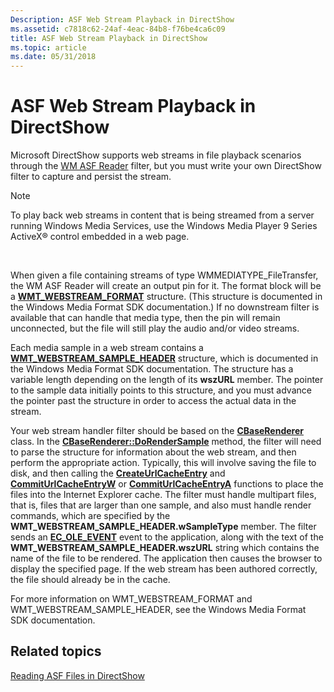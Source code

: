 ```yaml
---
Description: ASF Web Stream Playback in DirectShow
ms.assetid: c7818c62-24af-4eac-84b8-f76be4ca6c09
title: ASF Web Stream Playback in DirectShow
ms.topic: article
ms.date: 05/31/2018
---
```


# ASF Web Stream Playback in DirectShow

Microsoft DirectShow supports web streams in file playback scenarios through the [WM ASF Reader](wm-asf-reader-filter.md) filter, but you must write your own DirectShow filter to capture and persist the stream.

> [!Note]  
> To play back web streams in content that is being streamed from a server running Windows Media Services, use the Windows Media Player 9 Series ActiveX® control embedded in a web page.

 

When given a file containing streams of type WMMEDIATYPE\_FileTransfer, the WM ASF Reader will create an output pin for it. The format block will be a [**WMT\_WEBSTREAM\_FORMAT**](https://msdn.microsoft.com/library/windows/desktop/dd757882) structure. (This structure is documented in the Windows Media Format SDK documentation.) If no downstream filter is available that can handle that media type, then the pin will remain unconnected, but the file will still play the audio and/or video streams.

Each media sample in a web stream contains a [**WMT\_WEBSTREAM\_SAMPLE\_HEADER**](https://msdn.microsoft.com/library/windows/desktop/dd757883) structure, which is documented in the Windows Media Format SDK documentation. The structure has a variable length depending on the length of its **wszURL** member. The pointer to the sample data initially points to this structure, and you must advance the pointer past the structure in order to access the actual data in the stream.

Your web stream handler filter should be based on the [**CBaseRenderer**](cbaserenderer.md) class. In the [**CBaseRenderer::DoRenderSample**](cbaserenderer-dorendersample.md) method, the filter will need to parse the structure for information about the web stream, and then perform the appropriate action. Typically, this will involve saving the file to disk, and then calling the [**CreateUrlCacheEntry**](https://msdn.microsoft.com/library/windows/desktop/aa383968) and [**CommitUrlCacheEntryW**](https://msdn.microsoft.com/library/windows/desktop/ff384270) or [**CommitUrlCacheEntryA**](https://msdn.microsoft.com/library/windows/desktop/ff384269) functions to place the files into the Internet Explorer cache. The filter must handle multipart files, that is, files that are larger than one sample, and also must handle render commands, which are specified by the **WMT\_WEBSTREAM\_SAMPLE\_HEADER.wSampleType** member. The filter sends an [**EC\_OLE\_EVENT**](ec-ole-event.md) event to the application, along with the text of the **WMT\_WEBSTREAM\_SAMPLE\_HEADER.wszURL** string which contains the name of the file to be rendered. The application then causes the browser to display the specified page. If the web stream has been authored correctly, the file should already be in the cache.

For more information on WMT\_WEBSTREAM\_FORMAT and WMT\_WEBSTREAM\_SAMPLE\_HEADER, see the Windows Media Format SDK documentation.

## Related topics

<dl> <dt>

[Reading ASF Files in DirectShow](reading-asf-files-in-directshow.md)
</dt> </dl>

 

 



